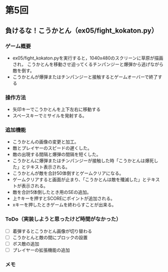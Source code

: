 # 第5回
## 負けるな！こうかとん（ex05/fight_kokaton.py）
### ゲーム概要
- ex05/fight_kokaton.pyを実行すると，1040x480のスクリーンに草原が描画され，
こうかとんを移動させ迫ってくるチンパンジーと爆弾から逃げながら敵を倒す。
- こうかとんが爆弾またはチンパンジーと接触するとゲームオーバーで終了する
### 操作方法
- 矢印キーでこうかとんを上下左右に移動する
- スペースキーでミサイルを発射する。
### 追加機能
- こうかとんの画像の変更と加工。
- 敵とプレイヤーのスピードの遅くした。
- 敵の出現する間隔と爆弾の間隔を短くした。
- こうかとんに爆弾またはチンパンジーが接触した時「こうかとんは爆死した」とテキスト表示される。
- こうかとんが敵を合計50体倒すとゲームクリアになる。
- ゲームクリアすると画面が止まり、「こうかとんは敵を殲滅した」とテキストが表示される。
- 敵を合計5体倒したとき用のSEの追加。
- 上↑キーを押すとSCOREにポイントが追加される。
- xキーを押したときゲームを終わらすことが出来る。
### ToDo（実装しようと思ったけど時間がなかった）
- [ ] 着弾するとこうかとん画像が切り替わる
- [ ] こうかとんと敵の間にブロックの設置
- [ ] ボス敵の追加
- [ ] プレイヤーの拡張機能の追加
### メモ